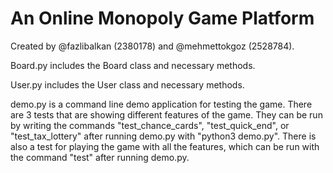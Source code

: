 # An Online Monopoly Game Platform

Created by @fazlibalkan (2380178) and @mehmettokgoz (2528784).

Board.py includes the Board class and necessary methods.

User.py includes the User class and necessary methods.

demo.py is a command line demo application for testing the game. 
There are 3 tests that are showing different features of the game. They can be run by writing the commands "test_chance_cards", "test_quick_end", or "test_tax_lottery" after running demo.py with "python3 demo.py". 
There is also a test for playing the game with all the features, which can be run with the command "test" after running demo.py.
